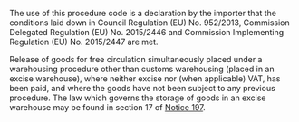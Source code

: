 The use of this procedure code is a declaration by the importer that the conditions laid down in Council Regulation (EU) No. 952/2013, Commission Delegated Regulation (EU) No. 2015/2446 and Commission Implementing Regulation (EU) No. 2015/2447 are met.

Release of goods for free circulation simultaneously placed under a warehousing procedure other than customs warehousing (placed in an excise warehouse), where neither excise nor (when applicable) VAT, has been paid, and where the goods have not been subject to any previous procedure. The law which governs the storage of goods in an excise warehouse may be found in section 17 of [Notice 197](https://www.gov.uk/guidance/receive-goods-into-and-remove-goods-from-an-excise-warehouse-excise-notice-197#the-law).